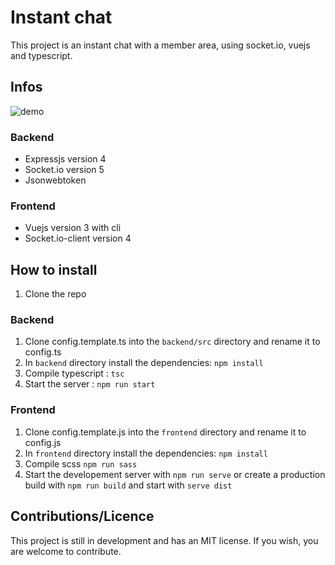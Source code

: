 # Instant chat

This project is an instant chat with a member area, using socket.io, vuejs and typescript.

## Infos

![demo](https://cdn.discordapp.com/attachments/848993640231731200/848993708208816168/unknown.png)

### Backend

- Expressjs version 4
- Socket.io version 5
- Jsonwebtoken

### Frontend

- Vuejs version 3 with cli
- Socket.io-client version 4

## How to install

1. Clone the repo

### Backend

1. Clone config.template.ts into the `backend/src` directory and rename it to config.ts
2. In `backend` directory install the dependencies: `npm install`
3. Compile typescript : `tsc`
4. Start the server : `npm run start`

### Frontend

1. Clone config.template.js into the `frontend` directory and rename it to config.js
2. In `frontend` directory install the dependencies: `npm install`
3. Compile scss `npm run sass`
4. Start the developement server with `npm run serve` or create a production build with `npm run build` and start with `serve dist`

## Contributions/Licence

This project is still in development and has an MIT license.
If you wish, you are welcome to contribute.
